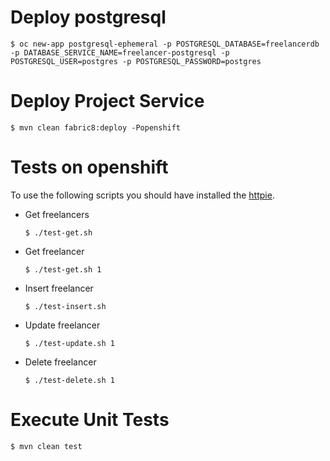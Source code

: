 # Deploy postgresql

```shell
$ oc new-app postgresql-ephemeral -p POSTGRESQL_DATABASE=freelancerdb -p DATABASE_SERVICE_NAME=freelancer-postgresql -p POSTGRESQL_USER=postgres -p POSTGRESQL_PASSWORD=postgres
```

# Deploy Project Service

```shell
$ mvn clean fabric8:deploy -Popenshift
```

# Tests on openshift

To use the following scripts you should have installed the [httpie](https://httpie.org/).

* Get freelancers
  ```shell
  $ ./test-get.sh
  ```
* Get freelancer
  ```shell
  $ ./test-get.sh 1
  ```
* Insert freelancer
  ```shell
  $ ./test-insert.sh
  ```
* Update freelancer
  ```shell
  $ ./test-update.sh 1
  ```
* Delete freelancer
  ```shell
  $ ./test-delete.sh 1
  ```

# Execute Unit Tests

```shell
$ mvn clean test
```